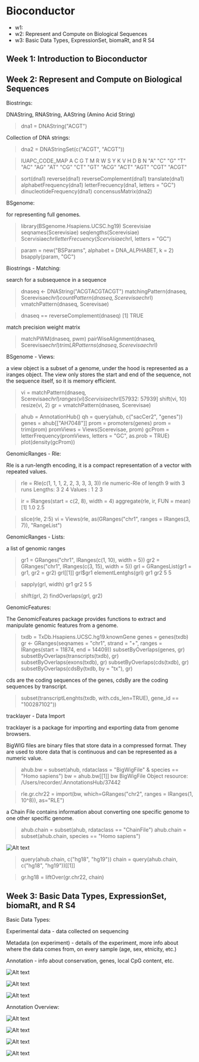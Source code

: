 # Bioconductor

- w1:
- w2: Represent and Compute on Biological Sequences
- w3: Basic Data Types, ExpressionSet, biomaRt, and R S4


## Week 1: Introduction to Bioconductor


## Week 2: Represent and Compute on Biological Sequences

Biostrings:

DNAString, RNAString, AAString (Amino Acid String)

> dna1 = DNAString("ACGT") 

Collection of DNA strings:
> dna2 = DNAStringSet(c("ACGT", "ACGT"))

> IUAPC_CODE_MAP
A     C     G     T     M     R     W     S     Y     K     V     H     D     B     N
"A"   "C"   "G"   "T"   "AC"  "AG"  "AT"  "CG"  "CT"  "GT"  "ACG" "ACT" "AGT" "CGT" "ACGT"

> sort(dna1)
> reverse(dna1)
> reverseComplement(dna1)
> translate(dna1)
> alphabetFrequency(dna1)
> letterFrecuency(dna1, letters = "GC")
> dinucleotideFrequency(dna1)
> concensusMatrix(dna2)


BSgenome:

for representing full genomes.

> library(BSgenome.Hsapiens.UCSC.hg19)
> Scerevisiae
> seqnames(Scerevisiae)
> seqlengths(Scerevisiae)
> Scervisiae$chrI
> letterFrecuency(Scervisiae$chrI, letters = "GC")

> param = new("BSParams", alphabet = DNA_ALPHABET, k = 2)
> bsapply(param, "GC")


Biostrings - Matching:

search for a subsequence in a sequence

> dnaseq <- DNAString("ACGTACGTACGT")
> matchingPattern(dnaseq, Scerevisae$chrI)
> countPattern(dnaseq, Scerevisae$chrI)
> vmatchPattern(dnaseq, Scerevisae)

> dnaseq == reverseComplement(dnaseq)
[1] TRUE

match precision weight matrix
> matchPWM(dnaseq, pwm)
> pairWiseAlignment(dnaseq, Scerevisae$chrI)
> trimLRPatterns(dnaseq, Scerevisae$chrI)


BSgenome - Views:

a view object is a subset of a genome, under the hood is represented as a iranges object. The view only stores the start and end of the sequence, not the sequence itself, so it is memory efficient.

> vi = matchPattern(dnaseq, Scerevisae$chrI)
> ranges(vi)
> Scervisiae$chrI[57932: 57939]
> shift(vi, 10)
> resize(vi, 2)
> gr = vmatchPattern(dnaseq, Scerevisae)

> ahub = AnnotationHub()
> qh = query(ahub, c("sacCer2", "genes"))
> genes = ahub[["AH7048"]]
> prom = promoters(genes)
> prom = trim(prom)
> promViews = Views(Scerevisae, prom)
> gcProm = letterFrequency(promViews, letters = "GC", as.prob = TRUE)
> plot(density(gcProm))


GenomicRanges - Rle:

Rle is a run-length encoding, it is a compact representation of a vector with repeated values.

> rle = Rle(c(1, 1, 1, 2, 2, 3, 3, 3, 3))
> rle
numeric-Rle of length 9 with 3 runs
  Lengths: 3 2 4
  Values : 1 2 3

> ir = IRanges(start = c(2, 8), width = 4)
> aggregate(rle, ir, FUN = mean)
[1] 1.0 2.5

> slice(rle, 2:5)
> vi = Views(rle, as(GRanges("chr1", ranges = IRanges(3, 7)), "RangeList")


GenomicRanges - Lists:

a list of genomic ranges

> gr1 = GRanges("chr1", IRanges(c(1, 10), width = 5))
> gr2 = GRanges("chr1", IRanges(c(3, 15), width = 5))
> grl = GRangesList(gr1 = gr1, gr2 = gr2)
> grl[[1]]
> grl$gr1
> elementLentghs(grl)
gr1 gr2
  5   5

> sapply(grl, width)
gr1 gr2
  5   5

> shift(grl, 2)
> findOverlaps(grl, gr2)


GenomicFeatures:

The GenomicFeatures package provides functions to extract and manipulate genomic features from a genome.

> txdb = TxDb.Hsapiens.UCSC.hg19.knownGene
> genes = genes(txdb)
> gr <- GRanges(seqnames = "chr1", strand = "+", ranges = IRanges(start = 11874, end = 14409))
> subsetByOverlaps(genes, gr)
> subsetByOverlaps(transcripts(txdb), gr)
> subsetByOverlaps(exons(txdb), gr)
> subsetByOverlaps(cds(txdb), gr)
> subsetByOverlaps(cdsBy(txdb, by = "tx"), gr)

cds are the coding sequences of the genes, cdsBy are the coding sequences by transcript.

> subset(transcriptLenghts(txdb, with.cds_len=TRUE), gene_id == "100287102"))


tracklayer - Data Import

tracklayer is a package for importing and exporting data from genome browsers.

BigWIG files are binary files that store data in a compressed format. They are used to store data that is continuous and can be represented as a numeric value.

> ahub.bw = subset(ahub, rdataclass = "BigWigFile" & species == "Homo sapiens")
> bw = ahub.bw[[1]]
> bw
BigWigFile Object
resource: /Users/recorder/.AnnotationsHub/37442

> rle.gr.chr22 = import(bw, which=GRanges("chr2", ranges = IRanges(1, 10^8)), as="RLE")

a Chain File contains information about converting one specific genome to one other specific genome.

> ahub.chain = subset(ahub, rdataclass == "ChainFile")
> ahub.chain = subset(ahub.chain, species == "Homo sapiens")

![Alt text](image.png)

> query(ahub.chain, c("hg18", "hg19"))
> chain = query(ahub.chain, c("hg18", "hg19"))[[1]]

> gr.hg18 = liftOver(gr.chr22, chain)



## Week 3: Basic Data Types, ExpressionSet, biomaRt, and R S4

Basic Data Types:

Experimental data - data collected on sequencing

Metadata (on experiment) - details of the experiment, more info about where the data comes from, on every sample (age, sex, etnicity, etc.)

Annotation - info about conservation, genes, local CpG content, etc.

![Alt text](image-1.png)

![Alt text](image-2.png)

![Alt text](image-3.png)


Annotation Overview:

![Alt text](image-4.png)

![Alt text](image-5.png)

![Alt text](image-6.png)

![Alt text](image-7.png)





